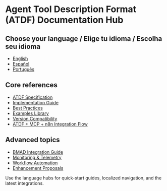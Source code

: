 ﻿# Agent Tool Description Format (ATDF) Documentation Hub

## Choose your language / Elige tu idioma / Escolha seu idioma
- [English](en/index.md)
- [Español](es/index.md)
- [Português](pt/index.md)

## Core references
- [ATDF Specification](ATDF_SPECIFICATION.md)
- [Implementation Guide](IMPLEMENTATION_GUIDE.md)
- [Best Practices](BEST_PRACTICES.md)
- [Examples Library](examples.md)
- [Version Compatibility](en/version_compatibility.md)
- [ATDF + MCP + n8n Integration Flow](atdf_mcp_n8n_integration_flow.md)

## Advanced topics
- [BMAD Integration Guide](BMAD_INTEGRATION.md)
- [Monitoring & Telemetry](monitoring.md)
- [Workflow Automation](workflow.md)
- [Enhancement Proposals](enhancement_proposal.md)

Use the language hubs for quick-start guides, localized navigation, and the latest integrations.
